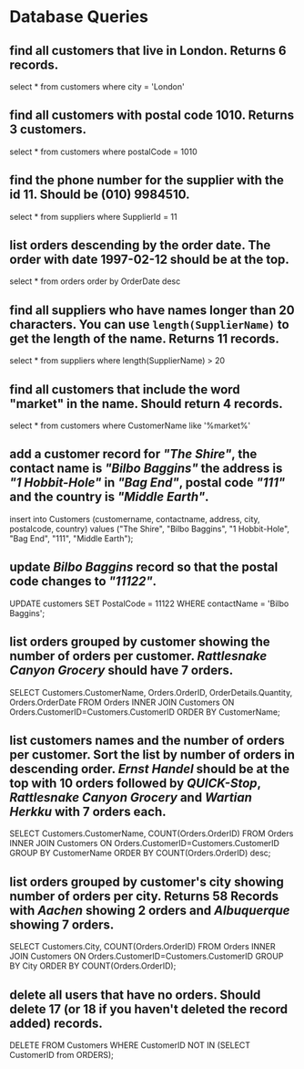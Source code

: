 # Database Queries

## find all customers that live in London. Returns 6 records.

select * from customers where city = 'London'

## find all customers with postal code 1010. Returns 3 customers.

select * from customers where postalCode = 1010

## find the phone number for the supplier with the id 11. Should be (010) 9984510.

select * from suppliers where SupplierId = 11

## list orders descending by the order date. The order with date 1997-02-12 should be at the top.

select * from orders order by OrderDate desc

## find all suppliers who have names longer than 20 characters. You can use `length(SupplierName)` to get the length of the name. Returns 11 records.

select * from suppliers where length(SupplierName) > 20

## find all customers that include the word "market" in the name. Should return 4 records.

select * from customers where CustomerName like '%market%'

## add a customer record for _"The Shire"_, the contact name is _"Bilbo Baggins"_ the address is _"1 Hobbit-Hole"_ in _"Bag End"_, postal code _"111"_ and the country is _"Middle Earth"_.

insert into Customers (customername, contactname, address, city, postalcode, country) values ("The Shire", "Bilbo Baggins", "1 Hobbit-Hole", "Bag End", "111", "Middle Earth");

## update _Bilbo Baggins_ record so that the postal code changes to _"11122"_.

UPDATE customers SET PostalCode = 11122 WHERE contactName = 'Bilbo Baggins';

## list orders grouped by customer showing the number of orders per customer. _Rattlesnake Canyon Grocery_ should have 7 orders.

SELECT Customers.CustomerName, Orders.OrderID, OrderDetails.Quantity, Orders.OrderDate FROM Orders INNER JOIN Customers ON Orders.CustomerID=Customers.CustomerID ORDER BY CustomerName;

## list customers names and the number of orders per customer. Sort the list by number of orders in descending order. _Ernst Handel_ should be at the top with 10 orders followed by _QUICK-Stop_, _Rattlesnake Canyon Grocery_ and _Wartian Herkku_ with 7 orders each.

SELECT Customers.CustomerName, COUNT(Orders.OrderID) FROM Orders INNER JOIN Customers ON Orders.CustomerID=Customers.CustomerID GROUP BY CustomerName ORDER BY COUNT(Orders.OrderID) desc;

## list orders grouped by customer's city showing number of orders per city. Returns 58 Records with _Aachen_ showing 2 orders and _Albuquerque_ showing 7 orders.

SELECT Customers.City, COUNT(Orders.OrderID) FROM Orders INNER JOIN Customers ON Orders.CustomerID=Customers.CustomerID GROUP BY City ORDER BY COUNT(Orders.OrderID);

## delete all users that have no orders. Should delete 17 (or 18 if you haven't deleted the record added) records.

DELETE FROM Customers WHERE CustomerID NOT IN (SELECT CustomerID from ORDERS);